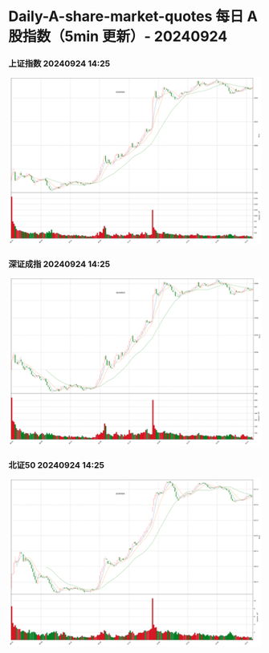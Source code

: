 
# Daily-A-share-market-quotes 每日 A 股指数（5min 更新）- 20240924

### 上证指数 20240924 14:25
![](./fig/2024/9/20240924-sh000001.png)

### 深证成指 20240924 14:25
![](./fig/2024/9/20240924-sz399001.png)

### 北证50 20240924 14:25
![](./fig/2024/9/20240924-bj899050.png)
